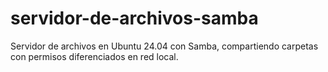 # servidor-de-archivos-samba
Servidor de archivos en Ubuntu 24.04 con Samba, compartiendo carpetas con permisos diferenciados en red local.
